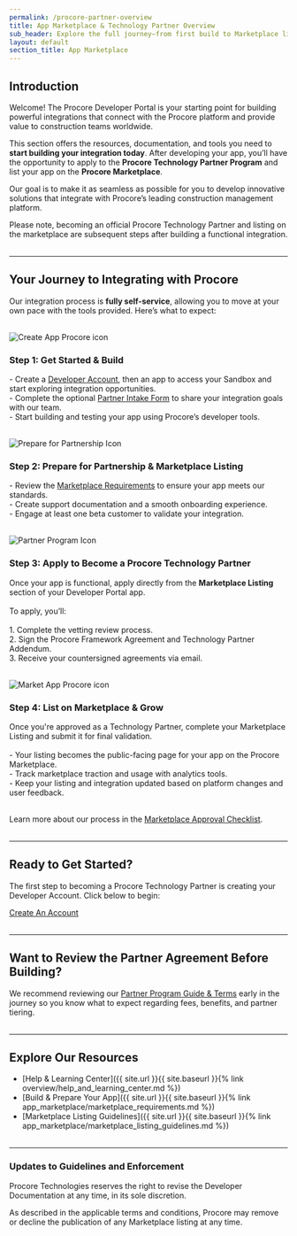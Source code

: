 ```yaml
---
permalink: /procore-partner-overview
title: App Marketplace & Technology Partner Overview
sub_header: Explore the full journey—from first build to Marketplace listing—as a Procore Technology Partner.
layout: default
section_title: App Marketplace
---
```


## Introduction
Welcome! The Procore Developer Portal is your starting point for building powerful integrations that connect with the Procore platform and provide value to construction teams worldwide.

This section offers the resources, documentation, and tools you need to **start building your integration today**. After developing your app, you’ll have the opportunity to apply to the **Procore Technology Partner Program** and list your app on the **Procore Marketplace**.

Our goal is to make it as seamless as possible for you to develop innovative solutions that integrate with Procore’s leading construction management platform.

Please note, becoming an official Procore Technology Partner and listing on the marketplace are subsequent steps after building a functional integration.
<br><br>

***
## Your Journey to Integrating with Procore
Our integration process is **fully self-service**, allowing you to move at your own pace with the tools provided. Here’s what to expect:
<br><br>
<div class="step-item">
  <div class="step-icon">
    <div class="step-icon-inner">
      <img src="{{ '/assets/guides/create-app.svg' | relative_url }}" alt="Create App Procore icon" />
    </div>
  </div>
  <div class="step-content">
    <h3 class="step-title">Step 1: Get Started & Build</h3>
    <p class="step-description">
      - Create a <a target="_blank" href="https://developers.procore.com/signup">Developer Account</a>, then an app to access your Sandbox and start exploring integration opportunities.<br>
      - Complete the optional <a target="_blank" href="https://docs.google.com/forms/d/e/1FAIpQLScpoSRWPUKRYOm2po2wyyPoUUhXfBcXsv69lZgL1lG_vBsJOA/viewform?usp=dialog">Partner Intake Form</a> to share your integration goals with our team.<br>
      - Start building and testing your app using Procore’s developer tools.
    </p>
  </div>
</div>
<br>
<div class="step-item">
  <div class="step-icon">
    <div class="step-icon-inner">
      <img src="{{ '/assets/guides/prepare-listing.svg' | relative_url }}" alt="Prepare for Partnership Icon" />
    </div>
  </div>
  <div class="step-content">
    <h3 class="step-title">Step 2: Prepare for Partnership & Marketplace Listing</h3>
    <p class="step-description">
      - Review the <a href="/marketplace-requirements">Marketplace Requirements</a> to ensure your app meets our standards.<br>
      - Create support documentation and a smooth onboarding experience.<br>
      - Engage at least one beta customer to validate your integration.
    </p>
  </div>
</div>
<br>
<div class="step-item">
  <div class="step-icon">
    <div class="step-icon-inner">
      <img src="{{ '/assets/guides/partner-program.svg' | relative_url }}" alt="Partner Program Icon" />
    </div>
  </div>
  <div class="step-content">
    <h3 class="step-title">Step 3: Apply to Become a Procore Technology Partner</h3>
    <p class="step-description">
      Once your app is functional, apply directly from the <strong>Marketplace Listing</strong> section of your Developer Portal app.<br><br>
      To apply, you’ll:<br><br>
      1. Complete the vetting review process.<br>
      2. Sign the Procore Framework Agreement and Technology Partner Addendum.<br>
      3. Receive your countersigned agreements via email.
    </p>
  </div>
</div>
<br>
<div class="step-item">
  <div class="step-icon">
    <div class="step-icon-inner">
      <img src="{{ '/assets/guides/market-app.svg' | relative_url }}" alt="Market App Procore icon" />
    </div>
  </div>
  <div class="step-content">
    <h3 class="step-title">Step 4: List on Marketplace & Grow</h3>
    <p class="step-description">
      Once you're approved as a Technology Partner, complete your Marketplace Listing and submit it for final validation.<br><br>
      - Your listing becomes the public-facing page for your app on the Procore Marketplace.<br>
      - Track marketplace traction and usage with analytics tools.<br>
      - Keep your listing and integration updated based on platform changes and user feedback.
    </p>
  </div>
</div>
<br>
Learn more about our process in the <a href="{{ site.url }}{{ site.baseurl }}{% link app_marketplace/marketplace_checklist.md %}">Marketplace Approval Checklist</a>.
<br><br>

***
## Ready to Get Started?
The first step to becoming a Procore Technology Partner is creating your Developer Account. Click below to begin:

<div class="cta-container">
  <a href="https://developers.procore.com/signup" class="create-account-button" target="_blank">
    Create An Account
  </a>
</div>
<br>

***
## Want to Review the Partner Agreement Before Building?
We recommend reviewing our <a target="_blank" href="https://www.procore.com/partners/documents">Partner Program Guide & Terms</a> early in the journey so you know what to expect regarding fees, benefits, and partner tiering.
<br><br>

***
## Explore Our Resources <!-- UPDATE WHICH LINKS ARE AVAILABLE FOR NEXT STEPS -->
- [Help & Learning Center]({{ site.url }}{{ site.baseurl }}{% link overview/help_and_learning_center.md %})
- [Build & Prepare Your App]({{ site.url }}{{ site.baseurl }}{% link app_marketplace/marketplace_requirements.md %})
- [Marketplace Listing Guidelines]({{ site.url }}{{ site.baseurl }}{% link app_marketplace/marketplace_listing_guidelines.md %})
<br><br>

***
### Updates to Guidelines and Enforcement

Procore Technologies reserves the right to revise the Developer Documentation at any time,  in its sole discretion.

As described in the applicable terms and conditions, Procore may remove or decline the publication of any Marketplace listing at any time.